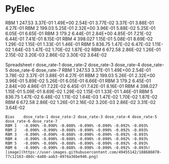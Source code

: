 # PyElec

RBM 1	247.53	3.37E-01	1.49E+00	2.54E-01	3.77E-02	3.37E-01	3.88E-01	4.27E-01
RBM 2	199.03	5.25E-01	2.32E+00	3.96E-01	5.88E-02	5.25E-01	6.05E-01	6.65E-01
RBM 3	179.2	6.44E-01	2.84E+00	4.85E-01	7.21E-02	6.44E-01	7.41E-01	8.15E-01
RBM 4	398.027	1.15E-01	5.08E-01	8.69E-02	1.29E-02	1.15E-01	1.33E-01	1.46E-01
RBM 5	836.75	1.47E-02	6.47E-02	1.11E-02	1.64E-03	1.47E-02	1.70E-02	1.87E-02
RBM 6	672.58	2.86E-02	1.26E-01	2.15E-02	3.20E-03	2.86E-02	3.30E-02	3.64E-02
								
Spreadsheet	r	dose_rate-1	dose_rate-2	dose_rate-3	dose_rate-4	dose_rate-5	dose_rate-6	dose_rate-7
RBM 1	247.53	3.37E-01	1.49E+00	2.54E-01	3.78E-02	3.37E-01	3.88E-01	4.27E-01
RBM 2	199.03	5.26E-01	2.32E+00	3.96E-01	5.89E-02	5.26E-01	6.05E-01	6.66E-01
RBM 3	179.2	6.45E-01	2.84E+00	4.86E-01	7.22E-02	6.45E-01	7.42E-01	8.16E-01
RBM 4	398.027	1.15E-01	5.09E-01	8.69E-02	1.29E-02	1.15E-01	1.33E-01	1.46E-01
RBM 5	836.75	1.47E-02	6.48E-02	1.11E-02	1.64E-03	1.47E-02	1.70E-02	1.87E-02
RBM 6	672.58	2.86E-02	1.26E-01	2.16E-02	3.20E-03	2.86E-02	3.31E-02	3.64E-02
								
	Bias	dose_rate-1	dose_rate-2	dose_rate-3	dose_rate-4	dose_rate-5	dose_rate-6	dose_rate-7
	RBM 1	-0.090%	-0.090%	-0.088%	-0.090%	-0.090%	-0.092%	-0.093%
	RBM 2	-0.090%	-0.090%	-0.088%	-0.090%	-0.090%	-0.092%	-0.093%
	RBM 3	-0.090%	-0.090%	-0.088%	-0.090%	-0.090%	-0.092%	-0.093%
	RBM 4	-0.090%	-0.090%	-0.088%	-0.090%	-0.090%	-0.092%	-0.093%
	RBM 5	-0.090%	-0.090%	-0.088%	-0.090%	-0.090%	-0.092%	-0.093%
	RBM 6	-0.090%	-0.090%	-0.088%	-0.090%	-0.090%	-0.092%	-0.093%![image](https://user-images.githubusercontent.com/49455142/188686070-77c12163-d8dc-4a88-aab3-4974a36be946.png)
